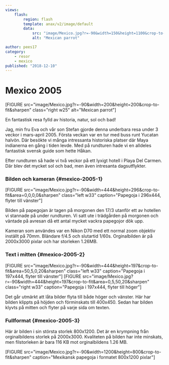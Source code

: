 ```yaml
---
views:
    flash:
        region: flash
        template: anax/v2/image/default
        data:
            src: "image/Mexico.jpg?r=-90&width=150&height=1100&crop-to-fit&area=0,31,0,0"
            alt: "Mexican parrot"

author: pees17
category:
    - resor
    - mexico
published: "2018-12-10"
---
```

Mexico 2005
==================================

[FIGURE src="image/Mexico.jpg?r=-90&width=200&height=200&crop-to-fit&sharpen" class="right w25" alt="Mexican parrot"]

En fantastisk resa fylld av historia, natur, sol och bad!


<!--more-->

Jag, min fru Eva och vår son Stefan gjorde denna underbara resa under 3 veckor i mars-april 2005. Första veckan var en tur med buss runt Yucatan halvön. Där besökte vi många intressanta historiska platser där Maya indianerna en gång i tiden levde. Med på rundturen hade vi en alldeles fantastisk svensk guide som hette Håkan.

Efter rundturen så hade vi två veckor på ett lyxigt hotell i Playa Del Carmen. Där blev det mycket sol och bad, men även intresanta dagsutflykter.


### Bilden och kameran {#mexico-2005-1}

[FIGURE src="image/Mexico.jpg?r=-90&width=444&height=296&crop-to-fit&area=0,0,0,0&sharpen" class="left w33" caption="Papegoja i 296x444, flyter till vänster"]

Bilden på papegojan är tagen på morgonen den 17/3 utanför ett av hotellen vi stannade på under rundturen. Vi satt ute i trädgården på morgonen och väntade på avresan då ett antal mycket vackra papegojor dök upp.

Kameran som användes var en Nikon D70 med ett normal zoom objektiv inställt på 70mm. Bländare f/4.5 och slutartid 1/60s. Orginalbilden är på 2000x3000 pixlar och har storleken 1.26MB.

### Text i mitten {#mexico-2005-2}
[FIGURE src="image/Mexico.jpg?r=-90&width=444&height=197&crop-to-fit&area=50,5,0,20&sharpen" class="left w33" caption="Papegoja i 197x444, flyter till vänster"]
[FIGURE src="image/Mexico.jpg?r=-90&width=444&height=197&crop-to-fit&area=0,5,50,20&sharpen" class="right w33" caption="Papegoja i 197x444, flyter till höger"]

Det går utmärkt att låta bilder flyta till både höger och vänster. Här har bilden klippts på höjden och förminskats till 400x450. Sedan har bilden klyvts på mitten och flyter på varje sida om texten.

### Fullformat {#mexico-2005-3}

Här är bilden i sin största storlek 800x1200. Det är en krympning från orginalbildens storlek på 2000x3000. Kvaliteten på bilden har inte minskats, men filstorleken är bara 116 KB mot orginalbildens 1.26 MB.

[FIGURE src="image/Mexico.jpg?r=-90&width=1200&height=800&crop-to-fit&sharpen" caption="Mexikansk papegoja i formatet 800x1200 pixlar"]
